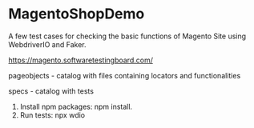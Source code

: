 # MagentoShopDemo
A few test cases for checking the basic functions of Magento Site using WebdriverIO and Faker. 

https://magento.softwaretestingboard.com/

pageobjects - catalog with files containing locators and functionalities

specs - catalog with tests

1. Install npm packages: npm install.
2. Run tests: npx wdio 
